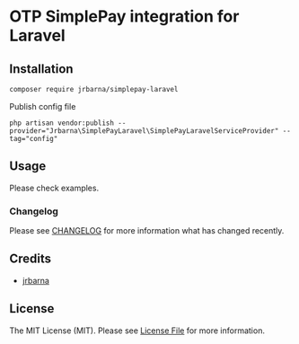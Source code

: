 # OTP SimplePay integration for Laravel

## Installation

```bash
composer require jrbarna/simplepay-laravel
```
Publish config file

```php artisan vendor:publish --provider="Jrbarna\SimplePayLaravel\SimplePayLaravelServiceProvider" --tag="config"```

## Usage

Please check examples.

### Changelog

Please see [CHANGELOG](CHANGELOG.md) for more information what has changed recently.

## Credits

-   [jrbarna](https://github.com/jrbarna)

## License

The MIT License (MIT). Please see [License File](LICENSE.md) for more information.
